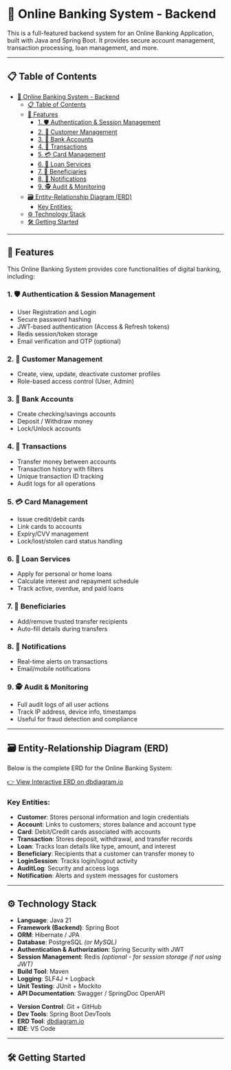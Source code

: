 # 🏦 Online Banking System - Backend

This is a full-featured backend system for an Online Banking Application, built with Java and Spring Boot. It provides secure account management, transaction processing, loan management, and more.

---

## 📋 Table of Contents

- [🏦 Online Banking System - Backend](#-online-banking-system---backend)
  - [📋 Table of Contents](#-table-of-contents)
  - [🚀 Features](#-features)
    - [1. 🛡️ Authentication \& Session Management](#1-️-authentication--session-management)
    - [2. 👤 Customer Management](#2--customer-management)
    - [3. 🏦 Bank Accounts](#3--bank-accounts)
    - [4. 💸 Transactions](#4--transactions)
    - [5. 💳 Card Management](#5--card-management)
    - [6. 🧾 Loan Services](#6--loan-services)
    - [7. 👥 Beneficiaries](#7--beneficiaries)
    - [8. 🔔 Notifications](#8--notifications)
    - [9. 🕵️ Audit \& Monitoring](#9-️-audit--monitoring)
  - [🗃️ Entity-Relationship Diagram (ERD)](#️-entity-relationship-diagram-erd)
    - [Key Entities:](#key-entities)
  - [⚙️ Technology Stack](#️-technology-stack)
  - [🛠️ Getting Started](#️-getting-started)

---



## 🚀 Features

This Online Banking System provides core functionalities of digital banking, including:

### 1. 🛡️ Authentication & Session Management
- User Registration and Login
- Secure password hashing
- JWT-based authentication (Access & Refresh tokens)
- Redis session/token storage
- Email verification and OTP (optional)

### 2. 👤 Customer Management
- Create, view, update, deactivate customer profiles
- Role-based access control (User, Admin)

### 3. 🏦 Bank Accounts
- Create checking/savings accounts
- Deposit / Withdraw money
- Lock/Unlock accounts

### 4. 💸 Transactions
- Transfer money between accounts
- Transaction history with filters
- Unique transaction ID tracking
- Audit logs for all operations

### 5. 💳 Card Management
- Issue credit/debit cards
- Link cards to accounts
- Expiry/CVV management
- Lock/lost/stolen card status handling

### 6. 🧾 Loan Services
- Apply for personal or home loans
- Calculate interest and repayment schedule
- Track active, overdue, and paid loans

### 7. 👥 Beneficiaries
- Add/remove trusted transfer recipients
- Auto-fill details during transfers

### 8. 🔔 Notifications
- Real-time alerts on transactions
- Email/mobile notifications

### 9. 🕵️ Audit & Monitoring
- Full audit logs of all user actions
- Track IP address, device info, timestamps
- Useful for fraud detection and compliance


---

## 🗃️ Entity-Relationship Diagram (ERD)

Below is the complete ERD for the Online Banking System:

[👉 View Interactive ERD on dbdiagram.io](https://dbdiagram.io/d/Bank_System-680920301ca52373f514d855)  

### Key Entities:

- **Customer**: Stores personal information and login credentials
- **Account**: Links to customers; stores balance and account type
- **Card**: Debit/Credit cards associated with accounts
- **Transaction**: Stores deposit, withdrawal, and transfer records
- **Loan**: Tracks loan details like type, amount, and interest
- **Beneficiary**: Recipients that a customer can transfer money to
- **LoginSession**: Tracks login/logout activity
- **AuditLog**: Security and access logs
- **Notification**: Alerts and system messages for customers

---

## ⚙️ Technology Stack

- **Language**: Java 21  
- **Framework (Backend)**: Spring Boot  
- **ORM**: Hibernate / JPA  
- **Database**: PostgreSQL *(or MySQL)*  
- **Authentication & Authorization**: Spring Security with JWT  
- **Session Management**: Redis *(optional - for session storage if not using JWT)*  
- **Build Tool**: Maven  
- **Logging**: SLF4J + Logback  
- **Unit Testing**: JUnit + Mockito  
- **API Documentation**: Swagger / SpringDoc OpenAPI  
<!-- - **Database Migration**: Flyway or Liquibase   -->
- **Version Control**: Git + GitHub  
- **Dev Tools**: Spring Boot DevTools  
- **ERD Tool**: [dbdiagram.io](https://dbdiagram.io)  
- **IDE**: VS Code

---

## 🛠️ Getting Started

<!-- 1. **Clone the Repository**
   ```bash
   git clone https://github.com/your-username/online-banking-system.git
   cd online-banking-system -->
